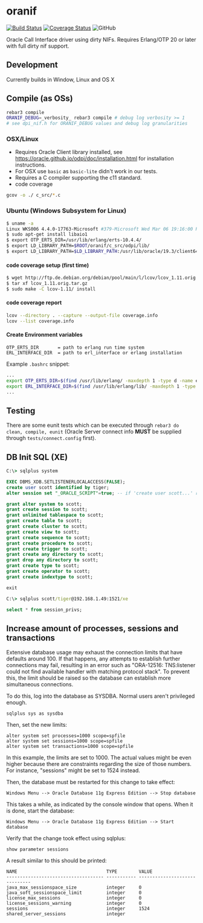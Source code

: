 # oranif
[![Build Status](https://travis-ci.org/K2InformaticsGmbH/oranif.svg?branch=master)](https://travis-ci.org/K2InformaticsGmbH/oranif)
[![Coverage Status](https://coveralls.io/repos/github/K2InformaticsGmbH/oranif/badge.svg?branch=master)](https://coveralls.io/github/K2InformaticsGmbH/oranif?branch=master)
![GitHub](https://img.shields.io/github/license/K2InformaticsGmbH/oranif.svg)

Oracle Call Interface driver using dirty NIFs. Requires Erlang/OTP 20 or later with full dirty nif support.

## Development
Currently builds in Window, Linux and OS X

## Compile (as OSs)

```sh
rebar3 compile
ORANIF_DEBUG=_verbosity_ rebar3 compile # debug log verbosity >= 1
# see dpi_nif.h for ORANIF_DEBUG values and debug log granularities
```

### OSX/Linux

- Requires Oracle Client library installed, see https://oracle.github.io/odpi/doc/installation.html for installation instructions.
- For OSX use `basic` as `basic-lite` didn't work in our tests.
- Requires a C compiler supporting the c11 standard.
- code coverage
```sh
gcov -o ./ c_src/*.c
```

### Ubuntu (Windows Subsystem for Linux)
```sh
$ uname -a
Linux WKS006 4.4.0-17763-Microsoft #379-Microsoft Wed Mar 06 19:16:00 PST 2019 x86_64 x86_64 x86_64 GNU/Linux
$ sudo apt-get install libaio1
$ export OTP_ERTS_DIR=/usr/lib/erlang/erts-10.4.4/
$ export LD_LIBRARY_PATH=$ROOT/oranif/c_src/odpi/lib/
$ export LD_LIBRARY_PATH=$LD_LIBRARY_PATH:/usr/lib/oracle/19.3/client64/lib/ # or `sudo ldconfig`
```
#### code coverage setup (first time)
```sh
$ wget http://ftp.de.debian.org/debian/pool/main/l/lcov/lcov_1.11.orig.tar.gz
$ tar xf lcov_1.11.orig.tar.gz
$ sudo make -C lcov-1.11/ install
```
#### code coverage report
```sh
lcov --directory . --capture --output-file coverage.info
lcov --list coverage.info
```

#### Create Environment variables
```
OTP_ERTS_DIR       = path to erlang run time system
ERL_INTERFACE_DIR  = path to erl_interface or erlang installation
```
Example `.bashrc` snippet:
```sh
...
export OTP_ERTS_DIR=$(find /usr/lib/erlang/ -maxdepth 1 -type d -name erts-*)
export ERL_INTERFACE_DIR=$(find /usr/lib/erlang/lib/ -maxdepth 1 -type d -name erl_interface-*)
...
```

## Testing
There are some eunit tests which can be executed through `rebar3 do clean, compile, eunit` (Oracle Server connect info **MUST** be supplied through `tests/connect.config` first).

## DB Init SQL (XE)
```cmd
C:\> sqlplus system
```
```sql
EXEC DBMS_XDB.SETLISTENERLOCALACCESS(FALSE);
create user scott identified by tiger;
alter session set "_ORACLE_SCRIPT"=true; -- if 'create user scott...' results into ORA-65096

grant alter system to scott;
grant create session to scott;
grant unlimited tablespace to scott;
grant create table to scott;
grant create cluster to scott;
grant create view to scott;
grant create sequence to scott;
grant create procedure to scott;
grant create trigger to scott;
grant create any directory to scott;
grant drop any directory to scott;
grant create type to scott;
grant create operator to scott;
grant create indextype to scott;

exit
```
```cmd
C:\> sqlplus scott/tiger@192.168.1.49:1521/xe
```
```sql
select * from session_privs;
```
## Increase amount of processes, sessions and transactions

Extensive database usage may exhaust the connection limits that have defaults around 100. If that happens, any attempts to establish further connections may fail, resulting in an error such as "ORA-12516: TNS:listener could not find available handler with matching protocol stack". To prevent this, the limit should be raised so the database can establish more simultaneous connections.

To do this, log into the database as SYSDBA. Normal users aren't privileged enough.

```
sqlplus sys as sysdba
```

Then, set the new limits:

```
alter system set processes=1000 scope=spfile
alter system set sessions=1000 scope=spfile
alter system set transactions=1000 scope=spfile
```

In this example, the limits are set to 1000. The actual values might be even higher because there are constraints regarding the size of those numbers. For instance, "sessions" might be set to 1524 instead.

Then, the database must be restarted for this change to take effect:

```
Windows Menu --> Oracle Database 11g Express Edition --> Stop database
```

This takes a while, as indicated by the console window that opens. When it is done, start the database:

```
Windows Menu --> Oracle Database 11g Express Edition --> Start database
```
Verify that the change took effect using sqlplus:

```
show parameter sessions 
```

A result similar to this should be printed:

```
NAME                                 TYPE        VALUE
------------------------------------ ----------- ------------------------------
java_max_sessionspace_size           integer     0
java_soft_sessionspace_limit         integer     0
license_max_sessions                 integer     0
license_sessions_warning             integer     0
sessions                             integer     1524
shared_server_sessions               integer
```
